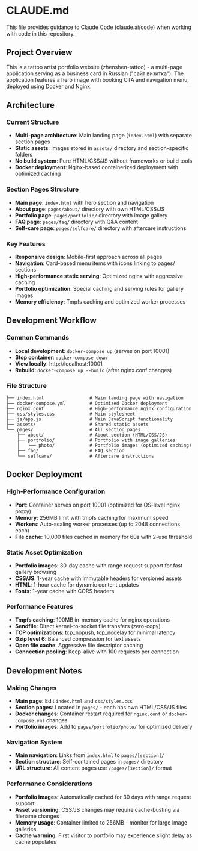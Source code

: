 # CLAUDE.md

This file provides guidance to Claude Code (claude.ai/code) when working with code in this repository.

## Project Overview

This is a tattoo artist portfolio website (zhenshen-tattoo) - a multi-page application serving as a business card in Russian ("сайт визитка"). The application features a hero image with booking CTA and navigation menu, deployed using Docker and Nginx.

## Architecture

### Current Structure
- **Multi-page architecture**: Main landing page (`index.html`) with separate section pages
- **Static assets**: Images stored in `assets/` directory and section-specific folders
- **No build system**: Pure HTML/CSS/JS without frameworks or build tools
- **Docker deployment**: Nginx-based containerized deployment with optimized caching

### Section Pages Structure
- **Main page**: `index.html` with hero section and navigation
- **About page**: `pages/about/` directory with own HTML/CSS/JS
- **Portfolio page**: `pages/portfolio/` directory with image gallery
- **FAQ page**: `pages/faq/` directory with Q&A content
- **Self-care page**: `pages/selfcare/` directory with aftercare instructions

### Key Features
- **Responsive design**: Mobile-first approach across all pages
- **Navigation**: Card-based menu items with icons linking to pages/ sections
- **High-performance static serving**: Optimized nginx with aggressive caching
- **Portfolio optimization**: Special caching and serving rules for gallery images
- **Memory efficiency**: Tmpfs caching and optimized worker processes

## Development Workflow

### Common Commands
- **Local development**: `docker-compose up` (serves on port 10001)
- **Stop container**: `docker-compose down`
- **View locally**: http://localhost:10001
- **Rebuild**: `docker-compose up --build` (after nginx.conf changes)

### File Structure
```
├── index.html                 # Main landing page with navigation
├── docker-compose.yml         # Optimized Docker deployment
├── nginx.conf                 # High-performance nginx configuration
├── css/styles.css             # Main stylesheet
├── js/app.js                  # Main JavaScript functionality
├── assets/                    # Shared static assets
└── pages/                     # All section pages
    ├── about/                 # About section (HTML/CSS/JS)
    ├── portfolio/             # Portfolio with image galleries
    │   └── photo/             # Portfolio images (optimized caching)
    ├── faq/                   # FAQ section
    └── selfcare/              # Aftercare instructions
```

## Docker Deployment

### High-Performance Configuration
- **Port**: Container serves on port 10001 (optimized for OS-level nginx proxy)
- **Memory**: 256MB limit with tmpfs caching for maximum speed
- **Workers**: Auto-scaling worker processes (up to 2048 connections each)
- **File cache**: 10,000 files cached in memory for 60s with 2-use threshold

### Static Asset Optimization
- **Portfolio images**: 30-day cache with range request support for fast gallery browsing
- **CSS/JS**: 1-year cache with immutable headers for versioned assets
- **HTML**: 1-hour cache for dynamic content updates
- **Fonts**: 1-year cache with CORS headers

### Performance Features
- **Tmpfs caching**: 100MB in-memory cache for nginx operations
- **Sendfile**: Direct kernel-to-socket file transfers (zero-copy)
- **TCP optimizations**: tcp_nopush, tcp_nodelay for minimal latency
- **Gzip level 6**: Balanced compression for text assets
- **Open file cache**: Aggressive file descriptor caching
- **Connection pooling**: Keep-alive with 100 requests per connection

## Development Notes

### Making Changes
- **Main page**: Edit `index.html` and `css/styles.css`
- **Section pages**: Located in `pages/` - each has own HTML/CSS/JS files
- **Docker changes**: Container restart required for `nginx.conf` or `docker-compose.yml` changes
- **Portfolio images**: Add to `pages/portfolio/photo/` for optimized delivery

### Navigation System
- **Main navigation**: Links from `index.html` to `pages/[section]/`
- **Section structure**: Self-contained pages in `pages/` directory
- **URL structure**: All content pages use `/pages/[section]/` format

### Performance Considerations
- **Portfolio images**: Automatically cached for 30 days with range request support
- **Asset versioning**: CSS/JS changes may require cache-busting via filename changes
- **Memory usage**: Container limited to 256MB - monitor for large image galleries
- **Cache warming**: First visitor to portfolio may experience slight delay as cache populates